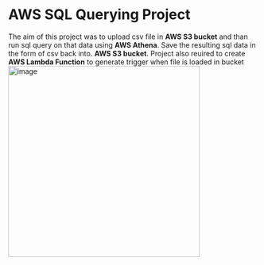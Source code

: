<h1>AWS SQL Querying Project</h1>
The aim of this project was to upload csv file in <b>AWS S3 bucket</b> and than run sql query on that data using <b>AWS Athena</b>. Save the resulting sql data in the form of csv back into. <b>AWS S3 bucket</b>. Project also reuired to create <b>AWS Lambda Function</b> to generate trigger when file is loaded in bucket<br>




<img width="385" alt="image" src="https://github.com/Varun54321/AWS-Projects/assets/114589776/2a961f7c-0c13-4be5-a408-f1ff6d09f208">

